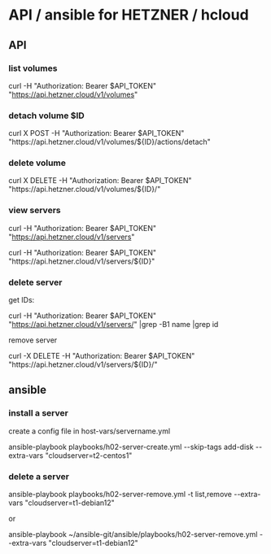 
# API / ansible  for HETZNER / hcloud

## API

### list volumes

curl -H "Authorization: Bearer $API_TOKEN" "https://api.hetzner.cloud/v1/volumes"

### detach volume $ID

curl X POST -H "Authorization: Bearer $API_TOKEN" "https://api.hetzner.cloud/v1/volumes/${ID}/actions/detach"

### delete volume

curl X DELETE -H "Authorization: Bearer $API_TOKEN" "https://api.hetzner.cloud/v1/volumes/${ID}/"

### view servers

curl -H "Authorization: Bearer $API_TOKEN" "https://api.hetzner.cloud/v1/servers"

curl -H "Authorization: Bearer $API_TOKEN" "https://api.hetzner.cloud/v1/servers/${ID}"

### delete server
get IDs:

 curl -H "Authorization: Bearer $API_TOKEN" "https://api.hetzner.cloud/v1/servers/"   |grep -B1 name |grep id

remove server

 curl -X DELETE -H "Authorization: Bearer $API_TOKEN" "https://api.hetzner.cloud/v1/servers/${ID}/"


## ansible

### install a server
create a config file in host-vars/servername.yml

ansible-playbook playbooks/h02-server-create.yml --skip-tags add-disk --extra-vars "cloudserver=t2-centos1"

### delete a server

ansible-playbook playbooks/h02-server-remove.yml -t list,remove --extra-vars "cloudserver=t1-debian12"

or

ansible-playbook ~/ansible-git/ansible/playbooks/h02-server-remove.yml --extra-vars "cloudserver=t1-debian12" 



